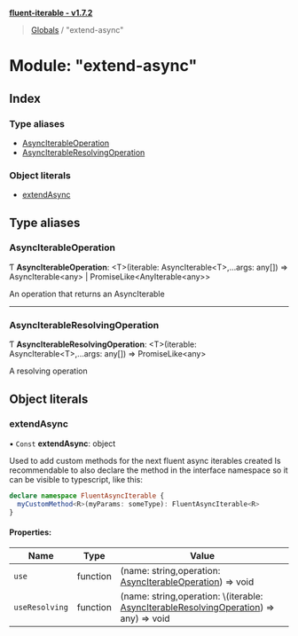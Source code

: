 **[fluent-iterable - v1.7.2](../README.md)**

> [Globals](../README.md) / "extend-async"

# Module: "extend-async"

## Index

### Type aliases

* [AsyncIterableOperation](_extend_async_.md#asynciterableoperation)
* [AsyncIterableResolvingOperation](_extend_async_.md#asynciterableresolvingoperation)

### Object literals

* [extendAsync](_extend_async_.md#extendasync)

## Type aliases

### AsyncIterableOperation

Ƭ  **AsyncIterableOperation**: \<T>(iterable: AsyncIterable\<T>,...args: any[]) => AsyncIterable\<any> \| PromiseLike\<AnyIterable\<any>>

An operation that returns an AsyncIterable

___

### AsyncIterableResolvingOperation

Ƭ  **AsyncIterableResolvingOperation**: \<T>(iterable: AsyncIterable\<T>,...args: any[]) => PromiseLike\<any>

A resolving operation

## Object literals

### extendAsync

▪ `Const` **extendAsync**: object

Used to add custom methods for the next fluent async iterables created
Is recommendable to also declare the method in the interface namespace so it can be visible to typescript, like this:
```ts
declare namespace FluentAsyncIterable {
  myCustomMethod<R>(myParams: someType): FluentAsyncIterable<R>
}
```

#### Properties:

Name | Type | Value |
------ | ------ | ------ |
`use` | function | (name: string,operation: [AsyncIterableOperation](\_extend\_async\_.md#asynciterableoperation)) => void |
`useResolving` | function | (name: string,operation: \\<T>(iterable: [AsyncIterableResolvingOperation](\_extend\_async\_.md#asynciterableresolvingoperation)) => any) => void |
